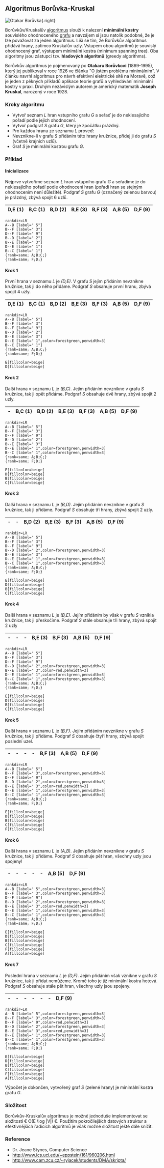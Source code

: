 ## Algoritmus Borůvka-Kruskal

![Otakar Borůvka](boruvka.png){.right}

Borůvkův/Kruskalův [algoritmus](wiki/algoritmus) slouží k nalezení **minimální kostry** souvislého ohodnoceného [grafu](wiki/graf) a navzájem si jsou natolik podobné, že je lze považovat za jeden algoritmus. Liší se tím, že Borůvkův algoritmus přidává hrany, zatímco Kruskalův uzly. Vstupem obou algoritmů je souvislý ohodnocený graf, výstupem minimální kostra (minimum spanning tree). Oba algoritmy jsou zástupci tzv. **hladových algoritmů** (greedy algorithms).

Borůvkův algoritmus je pojmenovaný po **Otakaru Borůvkovi** (1899-1995), který jej publikoval v roce 1926 ve článku "O jistém problému minimálním". V článku navrhl algoritmus pro návrh efektivní elektrické sítě na Moravě, což je jeden z pěkných příkladů aplikace teorie grafů a vyhledávání minimální kostry v praxi. Druhým nezávislým autorem je americký matematik **Joseph Kruskal**, narozený v roce 1928.

### Kroky algoritmu

- Vytvoř seznam *L* hran vstupního grafu *G* a seřaď je do neklesajícího pořadí podle jejich ohodnocení.
- Vytvoř podgraf *S* grafu *G*, který je zpočátku prázdný.
- Pro každou hranu ze seznamu *L* proveď:
 - Nevznikne-li v grafu *S* přidáním této hrany kružnice, přidej ji do grafu *S* (včetně krajních uzlů).
- Graf *S* je minimální kostrou grafu *G*.

### Příklad

#### Inicializace

Nejprve vytvoříme seznam *L* hran vstupního grafu *G* a seřadíme je do neklesajícího pořadí podle ohodnocení hran (pořadí hran se stejným ohodnocením není důležité). Podgraf *S* grafu *G* (označený zelenou barvou) je prázdný, zbývá spojit 6 uzlů.

| D,E (1) | B,C (1) | B,D (2) | B,E (3) | B,F (3) | A,B (5) | D,F (9)
|---|---|---|---|---|---|---

```dot:graph
rankdir=LR
A--B [label=" 5"]
B--F [label=" 3"]
D--F [label=" 9"]
B--D [label=" 2"]
B--E [label=" 3"]
D--E [label=" 1"]
B--C [label=" 1"]
{rank=same; A;B;C;}
{rank=same; F;D;}
```

#### Krok 1

První hrana v seznamu *L* je *(D,E)*. V grafu *S* jejím přidáním nevznikne kružnice, tak ji do něho přidáme. Podgraf *S* obsahuje první hranu, zbývá spojit 4 uzly.

| **D,E (1)** | B,C (1) | B,D (2) | B,E (3) | B,F (3) | A,B (5) | D,F (9)
|---|---|---|---|---|---|---

```dot:graph
rankdir=LR
A--B [label=" 5"]
B--F [label=" 3"]
D--F [label=" 9"]
B--D [label=" 2"]
B--E [label=" 3"]
D--E [label=" 1",color=forestgreen,penwidth=3]
B--C [label=" 1"]
{rank=same; A;B;C;}
{rank=same; F;D;}

E[fillcolor=beige]
D[fillcolor=beige]
```

#### Krok 2

Další hrana v seznamu *L* je *(B,C)*. Jejím přidáním nevznikne v grafu *S* kružnice, tak ji opět přidáme. Podgraf *S* obsahuje dvě hrany, zbývá spojit 2 uzly.

| - | **B,C (1)** | B,D (2) | B,E (3) | B,F (3) | A,B (5) | D,F (9)
|---|---|---|---|---|---|---

```dot:graph
rankdir=LR
A--B [label=" 5"]
B--F [label=" 3"]
D--F [label=" 9"]
B--D [label=" 2"]
B--E [label=" 3"]
D--E [label=" 1",color=forestgreen,penwidth=3]
B--C [label=" 1",color=forestgreen,penwidth=3]
{rank=same; A;B;C;}
{rank=same; F;D;}

E[fillcolor=beige]
D[fillcolor=beige]
B[fillcolor=beige]
C[fillcolor=beige]
```

#### Krok 3

Další hrana v seznamu *L* je *(B,D)*. Jejím přidáním nevznikne v grafu *S* kružnice, tak ji přidáme. Podgraf *S* obsahuje tři hrany, zbývá spojit 2 uzly.

| - | - | **B,D (2)** | B,E (3) | B,F (3) | A,B (5) | D,F (9)
|---|---|---|---|---|---|---

```dot:graph
rankdir=LR
A--B [label=" 5"]
B--F [label=" 3"]
D--F [label=" 9"]
B--D [label=" 2",color=forestgreen,penwidth=3]
B--E [label=" 3"]
D--E [label=" 1",color=forestgreen,penwidth=3]
B--C [label=" 1",color=forestgreen,penwidth=3]
{rank=same; A;B;C;}
{rank=same; F;D;}

E[fillcolor=beige]
D[fillcolor=beige]
B[fillcolor=beige]
C[fillcolor=beige]
```
#### Krok 4

Další hrana v seznamu *L* je *(B,E)*. Jejím přidáním by však v grafu *S* vznikla kružnice, tak ji přeskočíme. Podgraf *S* stále obsahuje tři hrany, zbývá spojit 2 uzly

| - | - | - | **B,E (3)** | B,F (3) | A,B (5) | D,F (9)
|---|---|---|---|---|---|---

```dot:graph
rankdir=LR
A--B [label=" 5"]
B--F [label=" 3"]
D--F [label=" 9"]
B--D [label=" 2",color=forestgreen,penwidth=3]
B--E [label=" 3",color=red,penwidth=3]
D--E [label=" 1",color=forestgreen,penwidth=3]
B--C [label=" 1",color=forestgreen,penwidth=3]
{rank=same; A;B;C;}
{rank=same; F;D;}

E[fillcolor=beige]
D[fillcolor=beige]
B[fillcolor=beige]
C[fillcolor=beige]
```

#### Krok 5

Další hrana v seznamu *L* je *(B,F)*. Jejím přidáním nevznikne v grafu *S* kružnice, tak ji přidáme. Podgraf *S* obsahuje čtyři hrany, zbývá spojit poslední uzel.

| - | - | - | - | **B,F (3)** | A,B (5) | D,F (9)
|---|---|---|---|---|---|---

```dot:graph
rankdir=LR
A--B [label=" 5"]
B--F [label=" 3",color=forestgreen,penwidth=3]
D--F [label=" 9"]
B--D [label=" 2",color=forestgreen,penwidth=3]
B--E [label=" 3",color=red,penwidth=3]
D--E [label=" 1",color=forestgreen,penwidth=3]
B--C [label=" 1",color=forestgreen,penwidth=3]
{rank=same; A;B;C;}
{rank=same; F;D;}

E[fillcolor=beige]
D[fillcolor=beige]
B[fillcolor=beige]
C[fillcolor=beige]
F[fillcolor=beige]
```

#### Krok 6

Další hrana v seznamu *L* je *(A,B)*. Jejím přidáním nevznikne v grafu *S* kružnice, tak ji přidáme. Podgraf *S* obsahuje pět hran, všechny uzly jsou spojeny!

| - | - | - | - | - | **A,B (5)** | D,F (9)
|---|---|---|---|---|---|---

```dot:graph
rankdir=LR
A--B [label=" 5",color=forestgreen,penwidth=3]
B--F [label=" 3",color=forestgreen,penwidth=3]
D--F [label=" 9"]
B--D [label=" 2",color=forestgreen,penwidth=3]
B--E [label=" 3",color=red,penwidth=3]
D--E [label=" 1",color=forestgreen,penwidth=3]
B--C [label=" 1",color=forestgreen,penwidth=3]
{rank=same; A;B;C;}
{rank=same; F;D;}

E[fillcolor=beige]
D[fillcolor=beige]
B[fillcolor=beige]
C[fillcolor=beige]
F[fillcolor=beige]
A[fillcolor=beige]
```

#### Krok 7

Poslední hrana v seznamu *L* je *(D,F)*. Jejím přidáním však vznikne v grafu *S* kružnice, tak ji přidat nemůžeme. Kromě toho je již minimální kostra hotová. Podgraf *S* obsahuje stále pět hran, všechny uzly jsou spojeny.

| - | - | - | - | - | - | **D,F (9)**
|---|---|---|---|---|---|---

```dot:graph
rankdir=LR
A--B [label=" 5",color=forestgreen,penwidth=3]
B--F [label=" 3",color=forestgreen,penwidth=3]
D--F [label=" 9",color=red,penwidth=3]
B--D [label=" 2",color=forestgreen,penwidth=3]
B--E [label=" 3",color=red,penwidth=3]
D--E [label=" 1",color=forestgreen,penwidth=3]
B--C [label=" 1",color=forestgreen,penwidth=3]
{rank=same; A;B;C;}
{rank=same; F;D;}

E[fillcolor=beige]
D[fillcolor=beige]
B[fillcolor=beige]
C[fillcolor=beige]
F[fillcolor=beige]
A[fillcolor=beige]
```

Výpočet je dokončen, vytvořený graf *S* (zelené hrany) je minimální kostra grafu *G*.

### Složitost

Borůvkův-Kruskalův algoritmus je možné jednoduše implementovat se složitostí € O(E \log |V|) €. Použitím pokročilejších datových struktur a efektivnějších řadících algoritmů je však možné složitost ještě dále snížit.

### Reference

- Dr. Jeane Stynes, Computer Science
- http://www.ics.uci.edu/~eppstein/161/960206.html
- http://www.cam.zcu.cz/~ryjacek/students/DMA/skripta/